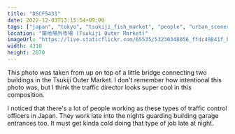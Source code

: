 ```yaml
---
title: "DSCF5431"
date: 2022-12-03T13:15:54+09:00
tags: ["japan", "tokyo", "tsukiji_fish_market", "people", "urban_scenery"]
location: "築地場外市場 (Tsukiji Outer Market)"
imageUrl: "https://live.staticflickr.com/65535/53230348056_ffdc49841f_b.jpg"
width: 4310
height: 2870
---
```


This photo was taken from up on top of a little bridge connecting two buildings in the Tsukiji Outer Market. I don't remember how intentional this photo was, but I think the traffic director looks super cool in this composition.

I noticed that there's a lot of people working as these types of traffic control officers in Japan. They work late into the nights guarding building garage entrances too. It must get kinda cold doing that type of job late at night.
